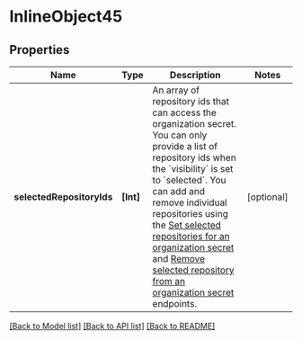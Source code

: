 # InlineObject45

## Properties
Name | Type | Description | Notes
------------ | ------------- | ------------- | -------------
**selectedRepositoryIds** | **[Int]** | An array of repository ids that can access the organization secret. You can only provide a list of repository ids when the &#x60;visibility&#x60; is set to &#x60;selected&#x60;. You can add and remove individual repositories using the [Set selected repositories for an organization secret](https://docs.github.com/enterprise-server@3.0/rest/reference/actions#set-selected-repositories-for-an-organization-secret) and [Remove selected repository from an organization secret](https://docs.github.com/enterprise-server@3.0/rest/reference/actions#remove-selected-repository-from-an-organization-secret) endpoints. | [optional] 

[[Back to Model list]](../README.md#documentation-for-models) [[Back to API list]](../README.md#documentation-for-api-endpoints) [[Back to README]](../README.md)


